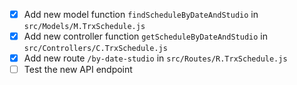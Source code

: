 - [x] Add new model function `findScheduleByDateAndStudio` in `src/Models/M.TrxSchedule.js`
- [x] Add new controller function `getScheduleByDateAndStudio` in `src/Controllers/C.TrxSchedule.js`
- [x] Add new route `/by-date-studio` in `src/Routes/R.TrxSchedule.js`
- [ ] Test the new API endpoint
